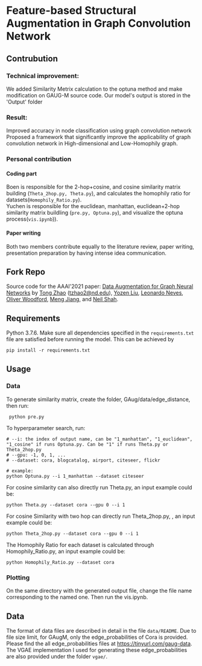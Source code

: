 # Feature-based Structural Augmentation in Graph Convolution Network 

## Contrubution
### Technical improvement: 
We added Similarity Metrix calculation to the optuna method and make modification on GAUG-M source code. 
Our model's output is stored in the 'Output' folder

### Result:
Improved accuracy in node classification using graph convolution network 
Proposed a framework that significantly improve the applicability of graph convolution network in High-dimensional and Low-Homophily graph.

### Personal contribution
#### Coding part
Boen is responsible for the 2-hop+cosine, and cosine  similarity matrix building (```Theta_2hop.py, Theta.py```), and calculates the homophily ratio for datasets(```Homophily_Ratio.py```).  
Yuchen is responsible for the euclidean, manhattan, euclidean+2-hop similarity matrix buildling (```pre.py, Optuna.py```), and visualize the optuna process(```vis.ipynb```)).  
#### Paper writing 
Both two members contribute equally to the literature review, paper writing, presentation preparation by having intense idea communication.


## Fork Repo 

Source code for the AAAI'2021 paper:
[Data Augmentation for Graph Neural Networks](https://arxiv.org/pdf/2006.06830.pdf)
by [Tong Zhao](https://tzhao.io/) (tzhao2@nd.edu), [Yozen Liu](https://research.snap.com/team/yozen-liu),  [Leonardo Neves](https://research.snap.com/team/leonardo-neves), [Oliver Woodford](https://ojwoodford.github.io/), [Meng Jiang](http://www.meng-jiang.com/), and [Neil Shah](http://nshah.net/).


## Requirements

Python 3.7.6. 
Make sure all dependencies specified in the ```requirements.txt``` file are satisfied before running the model. This can be achieved by
```
pip install -r requirements.txt
```

## Usage
### Data
To generate similarity matrix, create the folder, GAug/data/edge_distance, then run:
```
 python pre.py
```

To hyperparameter search, run:
```
# --i: the index of output name, can be "1_manhattan", "1_euclidean", "1_cosine" if runs Optuna.py. Can be "1" if runs Theta.py or Theta_2hop.py
# --gpu: -1, 0, 1, ...
# --dataset: cora, blogcatalog, airport, citeseer, flickr

# example:
python Optuna.py --i 1_manhattan --dataset citeseer
```

For cosine similarity can also directly run Theta.py, an input example could be:
```
python Theta.py --dataset cora --gpu 0 --i 1
```

For cosine Similarity with two hop can directly run Theta_2hop.py, , an input example could be:
```
python Theta_2hop.py --dataset cora --gpu 0 --i 1
```

The Homophily Ratio for each dataset is calculated through Homophily_Ratio.py, an input example could be:
```
python Homophily_Ratio.py --dataset cora
```
### Plotting
On the same directory with the generated output file, change the file name corresponding to the named one. Then run the vis.ipynb. 


## Data
The format of data files are described in detail in the file ```data/README```.
Due to file size limit, for GAugM, only the edge_probabilities of Cora is provided.
Please find the all edge_probabilities files at https://tinyurl.com/gaug-data. The VGAE implementation I used for generating these edge_probabilities are also provided under the folder ```vgae/```.

